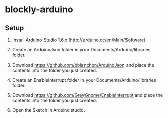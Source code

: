 # blockly-arduino

## Setup

1) Install Arduino Studio 1.6.x (http://arduino.cc/en/Main/Software)

2) Create an ArduinoJson folder in your Documents/Arduino/libraries folder.

3) Download https://github.com/bblanchon/ArduinoJson and place the contents into the folder you just created.

2) Create an EnableInterrupt folder in your Documents/Arduino/libraries folder.

3) Download https://github.com/GreyGnome/EnableInterrupt and place the contents into the folder you just created.

4) Open the Sketch in Arduino studio.
